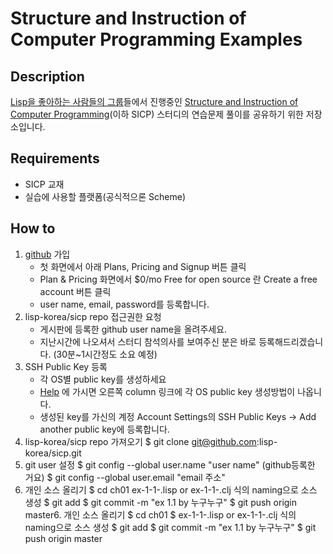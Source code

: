 Structure and Instruction of Computer Programming Examples
=======================================


Description
----------
[Lisp을 좋아하는 사람들의 그룹][lispkorea]들에서 진행중인 [Structure and Instruction of
Computer Programming][SICP](이하 SICP) 스터디의 연습문제 풀이를 공유하기 위한 저장소입니다.

Requirements
-----------
 * SICP 교재
 * 실습에 사용할 플랫폼(공식적으론 Scheme)
 
How to
------
 1. [github][github] 가입
    * 첫 화면에서 아래 Plans, Pricing and Signup 버튼 클릭
    * Plan & Pricing 화면에서 $0/mo Free for open source 란 Create a free account 버튼 클릭
    * user name, email, password를 등록합니다. 
 2. lisp-korea/sicp repo 접근권한 요청
    * 게시판에 등록한 github user name을 올려주세요.
    * 지난시간에 나오셔서 스터디 참석의사를 보여주신 분은 바로
      등록해드리겠습니다. (30분~1시간정도 소요 예정) 
 3. SSH Public Key 등록
    * 각 OS별 public key를 생성하세요
    * [Help](http://help.github.com/) 에 가시면 오른쪽 column 링크에 각 OS
	public key 생성방법이 나옵니다.
    * 생성된 key를 가신의 계정 Account Settings의 SSH Public Keys ->
       Add another public key에 등록합니다. 
 4. lisp-korea/sicp repo 가져오기
	 $ git clone git@github.com:lisp-korea/sicp.git
 5. git user 설정
	 $ git config --global user.name "user name" (github등록한 거요)
	 $ git config --global user.email "email 주소"
 6. 개인 소스 올리기
	 $ cd ch01
	 ex-1-1-<id>.lisp or ex-1-1-<id>.clj 식의 naming으로 소스 생성
	 $ git add <filename>
	 $ git commit -m "ex 1.1 by 누구누구"
	 $ git push origin master6. 개인 소스 올리기
	 $ cd ch01
	 $ ex-1-1-<id>.lisp or ex-1-1-<id>.clj 식의 naming으로 소스 생성
	 $ git add <filename>
	 $ git commit -m "ex 1.1 by 누구누구"
	 $ git push origin master       
      
[SICP]: http://mitpress.mit.edu/sicp/
[lispkorea]: http://groups.google.com/group/lisp-korea
[github]:http://github.com
